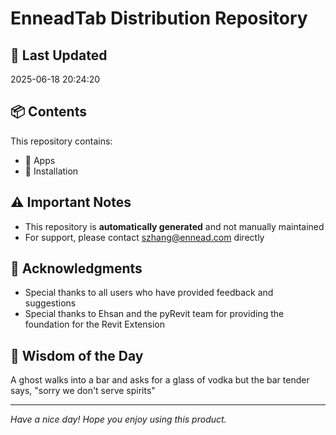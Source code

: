 # EnneadTab Distribution Repository

## 📅 Last Updated
2025-06-18 20:24:20



## 📦 Contents
This repository contains:
- 📂 Apps
- 📂 Installation

## ⚠️ Important Notes
- This repository is **automatically generated** and not manually maintained
- For support, please contact szhang@ennead.com directly

## 🙏 Acknowledgments
- Special thanks to all users who have provided feedback and suggestions
- Special thanks to Ehsan and the pyRevit team for providing the foundation for the Revit Extension

## 💭 Wisdom of the Day
A ghost walks into a bar and asks for a glass of vodka but the bar tender says, "sorry we don't serve spirits"

---
*Have a nice day! Hope you enjoy using this product.*
